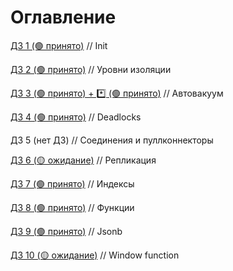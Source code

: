 # Оглавление

[ДЗ 1 (🟢 принято)](hw_1.md) // Init

[ДЗ 2 (🟢 принято)](hw_2.md) // Уровни изоляции

[ДЗ 3 (🟢 принято) + *️⃣ (🟢 принято)](hw_3.md) // Автовакуум

[ДЗ 4 (🟢 принято)](hw_4.md) // Deadlocks

ДЗ 5 (нет ДЗ) // Соединения и пуллконнекторы

[ДЗ 6 (🟡 ожидание)](hw_6.md) // Репликация

[ДЗ 7 (🟢 принято)](hw_7.md) // Индексы

[ДЗ 8 (🟢 принято)](hw_8.md) // Функции

[ДЗ 9 (🟢 принято)](hw_9.md) // Jsonb

[ДЗ 10 (🟡 ожидание)](hw_10.md) // Window function
